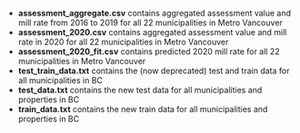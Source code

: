 - **assessment_aggregate.csv** contains aggregated assessment value and mill rate from 2016 to 2019 for all 22 municipalities in Metro Vancouver
- **assessment_2020.csv** contains aggregated assessment value and mill rate in 2020 for all 22 municipalities in Metro Vancouver
- **assessment_2020_fit.csv** contains predicted 2020 mill rate for all 22 municipalities in Metro Vancouver
- **test_train_data.txt** contains the (now deprecated) test and train data for all municipalities in BC
- **test_data.txt** contains the new test data for all municipalities and properties in BC
- **train_data.txt** contains the new train data for all municipalities and properties in BC
